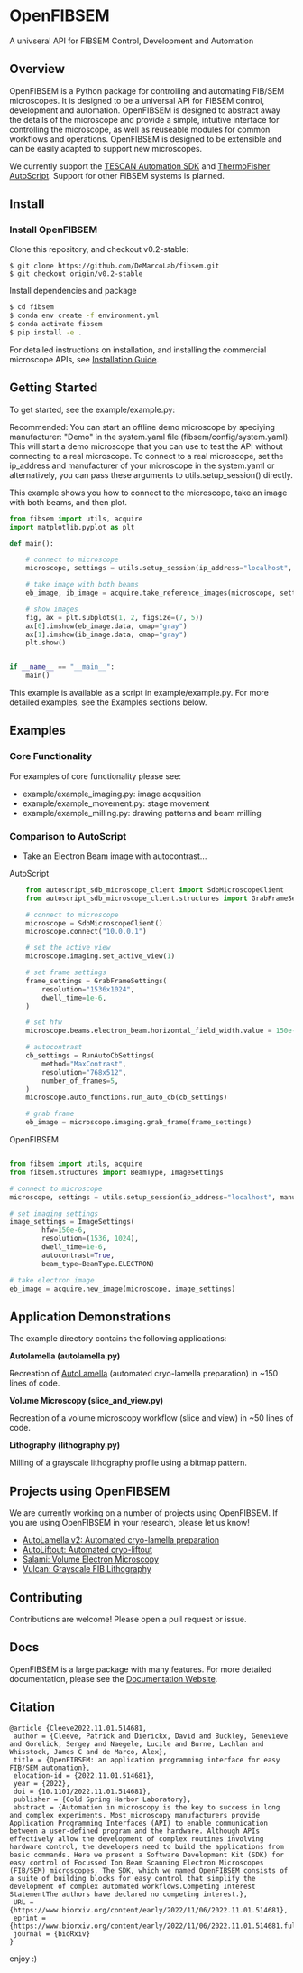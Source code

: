 # OpenFIBSEM

A univseral API for FIBSEM Control, Development and Automation

## Overview

OpenFIBSEM is a Python package for controlling and automating FIB/SEM microscopes. It is designed to be a universal API for FIBSEM control, development and automation. OpenFIBSEM is designed to abstract away the details of the microscope and provide a simple, intuitive interface for controlling the microscope, as well as reuseable modules for common workflows and operations. OpenFIBSEM is designed to be extensible and can be easily adapted to support new microscopes.

We currently support the [TESCAN Automation SDK](https://www.tescan.com/en/products/automation-sdk/) and [ThermoFisher AutoScript](https://www.tescan.com/en/products/autoscript/). Support for other FIBSEM systems is planned.


## Install

### Install OpenFIBSEM

Clone this repository, and checkout v0.2-stable: 

```
$ git clone https://github.com/DeMarcoLab/fibsem.git
$ git checkout origin/v0.2-stable
```

Install dependencies and package
```bash
$ cd fibsem
$ conda env create -f environment.yml
$ conda activate fibsem
$ pip install -e .

```

For detailed instructions on installation, and installing the commercial microscope APIs, see [Installation Guide](INSTALLATION.md).

## Getting Started

To get started, see the example/example.py:

Recommended: You can start an offline demo microscope by speciying manufacturer: "Demo" in the system.yaml file (fibsem/config/system.yaml). This will start a demo microscope that you can use to test the API without connecting to a real microscope. To connect to a real microscope, set the ip_address and manufacturer of your microscope in the system.yaml or alternatively, you can pass these arguments to utils.setup_session() directly. 

This example shows you how to connect to the microscope, take an image with both beams, and then plot.

```python
from fibsem import utils, acquire
import matplotlib.pyplot as plt

def main():

    # connect to microscope
    microscope, settings = utils.setup_session(ip_address="localhost", manufacturer="Demo")

    # take image with both beams
    eb_image, ib_image = acquire.take_reference_images(microscope, settings.image)

    # show images
    fig, ax = plt.subplots(1, 2, figsize=(7, 5))
    ax[0].imshow(eb_image.data, cmap="gray")
    ax[1].imshow(ib_image.data, cmap="gray")
    plt.show()


if __name__ == "__main__":
    main()

```

This example is available as a script in example/example.py.
For more detailed examples, see the Examples sections below.

## Examples

### Core Functionality

For examples of core functionality please see:

- example/example_imaging.py: image acqusition
- example/example_movement.py: stage movement
- example/example_milling.py: drawing patterns and beam milling

### Comparison to AutoScript

- Take an Electron Beam image with autocontrast...

AutoScript

```python
    from autoscript_sdb_microscope_client import SdbMicroscopeClient
    from autoscript_sdb_microscope_client.structures import GrabFrameSettings, RunAutoCbSettings

    # connect to microscope
    microscope = SdbMicroscopeClient()
    microscope.connect("10.0.0.1")

    # set the active view
    microscope.imaging.set_active_view(1)

    # set frame settings
    frame_settings = GrabFrameSettings(
        resolution="1536x1024",
        dwell_time=1e-6,
    )

    # set hfw
    microscope.beams.electron_beam.horizontal_field_width.value = 150e-6

    # autocontrast
    cb_settings = RunAutoCbSettings(
        method="MaxContrast",
        resolution="768x512",  
        number_of_frames=5,
    )
    microscope.auto_functions.run_auto_cb(cb_settings)

    # grab frame
    eb_image = microscope.imaging.grab_frame(frame_settings)

```

OpenFIBSEM

```python

from fibsem import utils, acquire
from fibsem.structures import BeamType, ImageSettings

# connect to microscope
microscope, settings = utils.setup_session(ip_address="localhost", manufacturer="Thermo")

# set imaging settings
image_settings = ImageSettings(
        hfw=150e-6, 
        resolution=(1536, 1024),
        dwell_time=1e-6, 
        autocontrast=True, 
        beam_type=BeamType.ELECTRON)

# take electron image
eb_image = acquire.new_image(microscope, image_settings)

```

## Application Demonstrations

The example directory contains the following applications:

**Autolamella (autolamella.py)**

Recreation of [AutoLamella](https://github.com/DeMarcoLab/autolamella) (automated cryo-lamella preparation) in ~150 lines of code.

**Volume Microscopy (slice_and_view.py)**

Recreation of a volume microscopy workflow (slice and view) in ~50 lines of code.

**Lithography (lithography.py)**

Milling of a grayscale lithography profile using a bitmap pattern.

## Projects using OpenFIBSEM

We are currently working on a number of projects using OpenFIBSEM. If you are using OpenFIBSEM in your research, please let us know!

- [AutoLamella v2: Automated cryo-lamella preparation](www.github.com/DeMarcoLab/autolamella)
- [AutoLiftout: Automated cryo-liftout](www.github.com/DeMarcoLab/autoliftout)
- [Salami: Volume Electron Microscopy](www.github.com/DeMarcoLab/salami)
- [Vulcan: Grayscale FIB Lithography](www.github.com/DeMarcoLab/vulcan)

## Contributing

Contributions are welcome! Please open a pull request or issue.

## Docs

OpenFIBSEM is a large package with many features. For more detailed documentation, please see the [Documentation Website](https://demarcolab.github.io/fibsem/).

## Citation

```
@article {Cleeve2022.11.01.514681,
 author = {Cleeve, Patrick and Dierickx, David and Buckley, Genevieve and Gorelick, Sergey and Naegele, Lucile and Burne, Lachlan and Whisstock, James C and de Marco, Alex},
 title = {OpenFIBSEM: an application programming interface for easy FIB/SEM automation},
 elocation-id = {2022.11.01.514681},
 year = {2022},
 doi = {10.1101/2022.11.01.514681},
 publisher = {Cold Spring Harbor Laboratory},
 abstract = {Automation in microscopy is the key to success in long and complex experiments. Most microscopy manufacturers provide Application Programming Interfaces (API) to enable communication between a user-defined program and the hardware. Although APIs effectively allow the development of complex routines involving hardware control, the developers need to build the applications from basic commands. Here we present a Software Development Kit (SDK) for easy control of Focussed Ion Beam Scanning Electron Microscopes (FIB/SEM) microscopes. The SDK, which we named OpenFIBSEM consists of a suite of building blocks for easy control that simplify the development of complex automated workflows.Competing Interest StatementThe authors have declared no competing interest.},
 URL = {https://www.biorxiv.org/content/early/2022/11/06/2022.11.01.514681},
 eprint = {https://www.biorxiv.org/content/early/2022/11/06/2022.11.01.514681.full.pdf},
 journal = {bioRxiv}
}
```

enjoy :)
